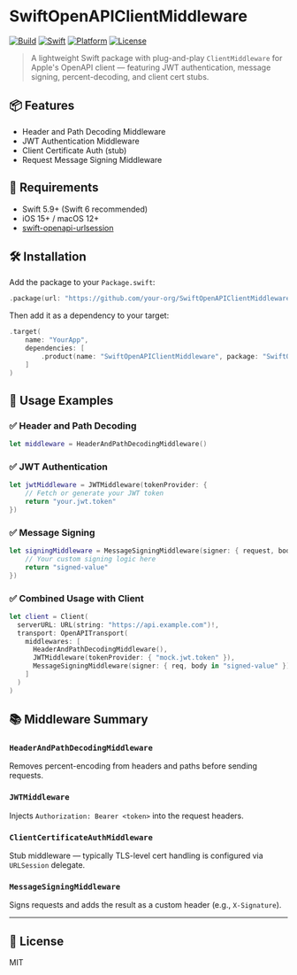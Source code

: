 # SwiftOpenAPIClientMiddleware

[![Build](https://github.com/thecoderatekid/SwiftOpenAPIClientMiddleware/actions/workflows/swift-test.yml/badge.svg)](https://github.com/your-username/SwiftOpenAPIClientMiddleware/actions)
[![Swift](https://img.shields.io/badge/Swift-5.9-orange.svg)](https://swift.org)
[![Platform](https://img.shields.io/badge/Platform-iOS%2015%2B%20|%20macOS%2012%2B-blue)]()
[![License](https://img.shields.io/github/license/thecoderatekid/SwiftOpenAPIClientMiddleware)](LICENSE)

> A lightweight Swift package with plug-and-play `ClientMiddleware` for Apple's OpenAPI client — featuring JWT authentication, message signing, percent-decoding, and client cert stubs.

## 📦 Features

- Header and Path Decoding Middleware
- JWT Authentication Middleware
- Client Certificate Auth (stub)
- Request Message Signing Middleware

## 🧪 Requirements

- Swift 5.9+ (Swift 6 recommended)
- iOS 15+ / macOS 12+
- [swift-openapi-urlsession](https://github.com/apple/swift-openapi-urlsession)

## 🛠 Installation

Add the package to your `Package.swift`:

```swift
.package(url: "https://github.com/your-org/SwiftOpenAPIClientMiddleware.git", from: "0.1.0")
```

Then add it as a dependency to your target:

```swift
.target(
    name: "YourApp",
    dependencies: [
        .product(name: "SwiftOpenAPIClientMiddleware", package: "SwiftOpenAPIClientMiddleware")
    ]
)
```

## 🚀 Usage Examples

### ✅ Header and Path Decoding
```swift
let middleware = HeaderAndPathDecodingMiddleware()
```

### ✅ JWT Authentication
```swift
let jwtMiddleware = JWTMiddleware(tokenProvider: {
    // Fetch or generate your JWT token
    return "your.jwt.token"
})
```

### ✅ Message Signing
```swift
let signingMiddleware = MessageSigningMiddleware(signer: { request, body in
    // Your custom signing logic here
    return "signed-value"
})
```

### ✅ Combined Usage with Client
```swift
let client = Client(
  serverURL: URL(string: "https://api.example.com")!,
  transport: OpenAPITransport(
    middlewares: [
      HeaderAndPathDecodingMiddleware(),
      JWTMiddleware(tokenProvider: { "mock.jwt.token" }),
      MessageSigningMiddleware(signer: { req, body in "signed-value" })
    ]
  )
)
```

## 📚 Middleware Summary

### `HeaderAndPathDecodingMiddleware`
Removes percent-encoding from headers and paths before sending requests.

### `JWTMiddleware`
Injects `Authorization: Bearer <token>` into the request headers.

### `ClientCertificateAuthMiddleware`
Stub middleware — typically TLS-level cert handling is configured via `URLSession` delegate.

### `MessageSigningMiddleware`
Signs requests and adds the result as a custom header (e.g., `X-Signature`).

---

## 📄 License
MIT
